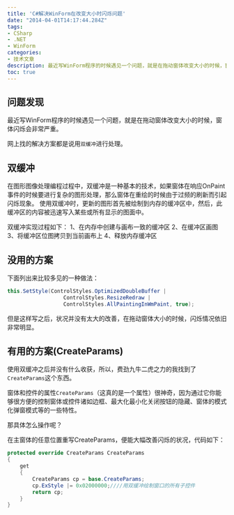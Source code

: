 ```yaml
---
title: 'C#解决WinForm在改变大小时闪烁问题'
date: "2014-04-01T14:17:44.284Z"
tags: 
- CSharp
- .NET
- WinForm
categories:
- 技术文章
description: 最近写WinForm程序的时候遇见一个问题，就是在拖动窗体改变大小的时候，窗体闪烁会非常严重。
toc: true
---
```


## 问题发现
最近写WinForm程序的时候遇见一个问题，就是在拖动窗体改变大小的时候，窗体闪烁会非常严重。

网上找的解决方案都是说用`双缓冲`进行处理。

## 双缓冲
在图形图像处理编程过程中，双缓冲是一种基本的技术，如果窗体在响应OnPaint事件的时候要进行复杂的图形处理，那么窗体在重绘的时候由于过频的刷新而引起闪烁现象。
使用双缓冲时，更新的图形首先被绘制到内存的缓冲区中，然后，此缓冲区的内容被迅速写入某些或所有显示的图面中。

双缓冲实现过程如下：
1、在内存中创建与画布一致的缓冲区
2、在缓冲区画图
3、将缓冲区位图拷贝到当前画布上
4、释放内存缓冲区

## 没用的方案
下面列出来比较多见的一种做法：
```csharp
this.SetStyle(ControlStyles.OptimizedDoubleBuffer | 　　
                  ControlStyles.ResizeRedraw |
                  ControlStyles.AllPaintingInWmPaint, true);
```
但是这样写之后，状况并没有太大的改善，在拖动窗体大小的时候，闪烁情况依旧非常明显。

## 有用的方案(CreateParams)
使用双缓冲之后并没有什么收获，所以，费劲九牛二虎之力的我找到了`CreateParams`这个东西。

窗体和控件的属性`CreateParams`（这真的是一个属性）很神奇，因为通过它你能够很方便的控制窗体或控件诸如边框、最大化最小化关闭按钮的隐藏、窗体的模式化弹窗模式等的一些特性。

那具体怎么操作呢？

在主窗体的任意位置重写CreateParams，便能大幅改善闪烁的状况，代码如下：
```csharp
protected override CreateParams CreateParams
{
    get
    {
        CreateParams cp = base.CreateParams;
        cp.ExStyle |= 0x02000000;////用双缓冲绘制窗口的所有子控件
        return cp;
    }
}
```

